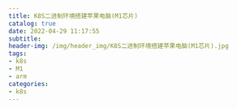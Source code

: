 ```yaml
---
title: K8S二进制环境搭建苹果电脑(M1芯片)
catalog: true
date: 2022-04-29 11:17:55
subtitle:
header-img: /img/header_img/K8S二进制环境搭建苹果电脑(M1芯片).jpg
tags:
- k8s
- M1
- arm
categories:
- k8s
---
```


